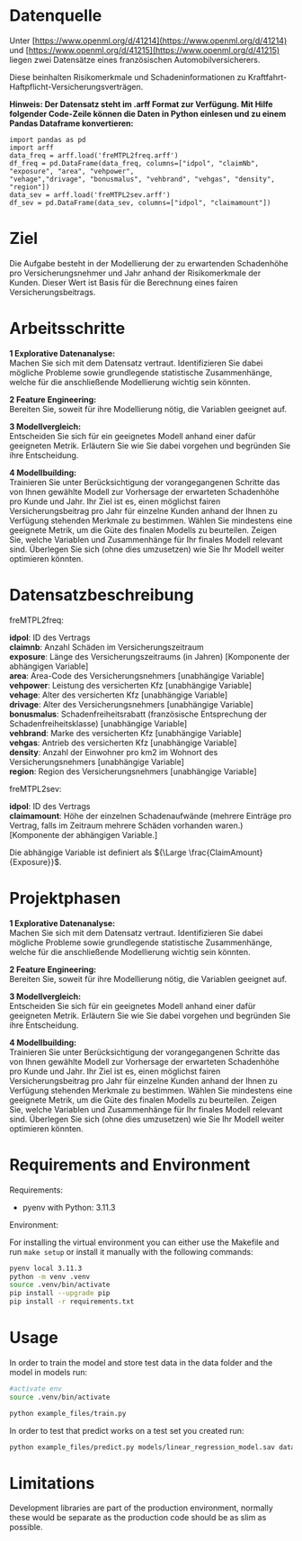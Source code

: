 # Datenquelle
Unter [https://www.openml.org/d/41214](https://www.openml.org/d/41214) und [https://www.openml.org/d/41215](https://www.openml.org/d/41215) liegen zwei Datensätze eines französischen Automobilversicherers. 

Diese beinhalten Risikomerkmale und Schadeninformationen zu Kraftfahrt-Haftpflicht-Versicherungsverträgen. 

**Hinweis: Der Datensatz steht im .arff Format zur Verfügung. Mit Hilfe folgender Code-Zeile können die Daten in Python einlesen und zu einem Pandas Dataframe konvertieren:**

    import pandas as pd
    import arff
    data_freq = arff.load('freMTPL2freq.arff')
    df_freq = pd.DataFrame(data_freq, columns=["idpol", "claimNb", "exposure", "area", "vehpower",
    "vehage","drivage", "bonusmalus", "vehbrand", "vehgas", "density", "region"])
    data_sev = arff.load('freMTPL2sev.arff')
    df_sev = pd.DataFrame(data_sev, columns=["idpol", "claimamount"])


# Ziel

Die Aufgabe besteht in der Modellierung der zu erwartenden Schadenhöhe pro Versicherungsnehmer und Jahr anhand der Risikomerkmale der Kunden. Dieser Wert ist Basis für die Berechnung eines fairen Versicherungsbeitrags.

# Arbeitsschritte

**1 Explorative Datenanalyse:**  
Machen Sie sich mit dem Datensatz vertraut. Identifizieren Sie dabei mögliche Probleme sowie grundlegende statistische Zusammenhänge, welche für die anschließende Modellierung wichtig sein könnten.

**2 Feature Engineering:**  
Bereiten Sie, soweit für ihre Modellierung nötig, die Variablen geeignet auf.

**3 Modellvergleich:**  
Entscheiden Sie sich für ein geeignetes Modell anhand einer dafür geeigneten Metrik. Erläutern Sie wie Sie dabei vorgehen und begründen Sie ihre Entscheidung.

**4 Modellbuilding:**  
Trainieren Sie unter Berücksichtigung der vorangegangenen Schritte das von Ihnen gewählte Modell zur Vorhersage der erwarteten Schadenhöhe pro Kunde und Jahr. Ihr Ziel ist es, einen möglichst fairen Versicherungsbeitrag pro Jahr für einzelne Kunden anhand der Ihnen zu Verfügung stehenden Merkmale zu bestimmen. Wählen Sie mindestens eine geeignete Metrik, um die Güte des finalen Modells zu beurteilen. Zeigen Sie, welche Variablen und Zusammenhänge für Ihr finales Modell relevant sind. Überlegen Sie sich (ohne dies umzusetzen) wie Sie Ihr Modell weiter optimieren könnten.


# Datensatzbeschreibung

freMTPL2freq:

**idpol**: ID des Vertrags  
**claimnb**: Anzahl Schäden im Versicherungszeitraum  
**exposure**: Länge des Versicherungszeitraums (in Jahren) [Komponente der abhängigen
Variable]  
**area**: Area-Code des Versicherungsnehmers [unabhängige Variable]  
**vehpower**: Leistung des versicherten Kfz [unabhängige Variable]  
**vehage**: Alter des versicherten Kfz [unabhängige Variable]  
**drivage**: Alter des Versicherungsnehmers [unabhängige Variable]  
**bonusmalus**: Schadenfreiheitsrabatt (französische Entsprechung der Schadenfreiheitsklasse) [unabhängige Variable]  
**vehbrand**: Marke des versicherten Kfz [unabhängige Variable]  
**vehgas**: Antrieb des versicherten Kfz [unabhängige Variable]  
**density**: Anzahl der Einwohner pro km2 im Wohnort des Versicherungsnehmers [unabhängige Variable]  
**region**: Region des Versicherungsnehmers [unabhängige Variable]  


freMTPL2sev:

**idpol**: ID des Vertrags  
**claimamount**: Höhe der einzelnen Schadenaufwände (mehrere Einträge pro Vertrag, falls im
Zeitraum mehrere Schäden vorhanden waren.) [Komponente der abhängigen Variable.]  
    

Die abhängige Variable ist definiert als ${\Large \frac{ClaimAmount}{Exposure}}$.

# Projektphasen

**1 Explorative Datenanalyse:**  
Machen Sie sich mit dem Datensatz vertraut. Identifizieren Sie dabei mögliche Probleme sowie grundlegende statistische Zusammenhänge, welche für die anschließende Modellierung wichtig sein könnten.

**2 Feature Engineering:**  
Bereiten Sie, soweit für ihre Modellierung nötig, die Variablen geeignet auf.

**3 Modellvergleich:**  
Entscheiden Sie sich für ein geeignetes Modell anhand einer dafür geeigneten Metrik. Erläutern Sie wie Sie dabei vorgehen und begründen Sie ihre Entscheidung.

**4 Modellbuilding:**  
Trainieren Sie unter Berücksichtigung der vorangegangenen Schritte das von Ihnen gewählte Modell zur Vorhersage der erwarteten Schadenhöhe pro Kunde und Jahr. Ihr Ziel ist es, einen möglichst fairen Versicherungsbeitrag pro Jahr für einzelne Kunden anhand der Ihnen zu Verfügung stehenden Merkmale zu bestimmen. Wählen Sie mindestens eine geeignete Metrik, um die Güte des finalen Modells zu beurteilen. Zeigen Sie, welche Variablen und Zusammenhänge für Ihr finales Modell relevant sind. Überlegen Sie sich (ohne dies umzusetzen) wie Sie Ihr Modell weiter optimieren könnten.


# Requirements and Environment

Requirements:
- pyenv with Python: 3.11.3

Environment: 

For installing the virtual environment you can either use the Makefile and run `make setup` or install it manually with the following commands: 

```Bash
pyenv local 3.11.3
python -m venv .venv
source .venv/bin/activate
pip install --upgrade pip
pip install -r requirements.txt
```

# Usage

In order to train the model and store test data in the data folder and the model in models run:

```bash
#activate env
source .venv/bin/activate

python example_files/train.py  
```

In order to test that predict works on a test set you created run:

```bash
python example_files/predict.py models/linear_regression_model.sav data/X_test.csv data/y_test.csv
```

# Limitations

Development libraries are part of the production environment, normally these would be separate as the production code should be as slim as possible.



